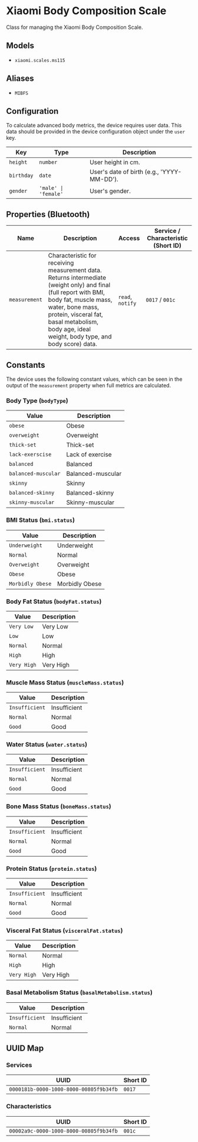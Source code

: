 # Xiaomi Body Composition Scale

Class for managing the Xiaomi Body Composition Scale.

## Models

- `xiaomi.scales.ms115`

## Aliases

- `MIBFS`

## Configuration

To calculate advanced body metrics, the device requires user data. This data should be provided in the device configuration object under the `user` key.

| Key      | Type                  | Description                                      |
|----------|-----------------------|--------------------------------------------------|
| `height`   | `number`              | User height in cm.                               |
| `birthday` | `date`                | User's date of birth (e.g., 'YYYY-MM-DD').       |
| `gender`   | `'male' \| 'female'` | User's gender.                                   |

## Properties (Bluetooth)

| Name          | Description                                                                                             | Access           | Service / Characteristic (Short ID) |
|---------------|---------------------------------------------------------------------------------------------------------|------------------|-------------------------------------|
| `measurement` | Characteristic for receiving measurement data. Returns intermediate (weight only) and final (full report with BMI, body fat, muscle mass, water, bone mass, protein, visceral fat, basal metabolism, body age, ideal weight, body type, and body score) data. | `read`, `notify` | `0017` / `001c`                     |

## Constants

The device uses the following constant values, which can be seen in the output of the `measurement` property when full metrics are calculated.

### Body Type (`bodyType`)

| Value               | Description                 |
|---------------------|-----------------------------|
| `obese`             | Obese                       |
| `overweight`        | Overweight                  |
| `thick-set`         | Thick-set                   |
| `lack-exerscise`    | Lack of exercise            |
| `balanced`          | Balanced                    |
| `balanced-muscular` | Balanced-muscular           |
| `skinny`            | Skinny                      |
| `balanced-skinny`   | Balanced-skinny             |
| `skinny-muscular`   | Skinny-muscular             |

### BMI Status (`bmi.status`)

| Value           | Description      |
|-----------------|------------------|
| `Underweight`   | Underweight      |
| `Normal`        | Normal           |
| `Overweight`    | Overweight       |
| `Obese`         | Obese            |
| `Morbidly Obese`| Morbidly Obese   |

### Body Fat Status (`bodyFat.status`)

| Value       | Description |
|-------------|-------------|
| `Very Low`  | Very Low    |
| `Low`       | Low         |
| `Normal`    | Normal      |
| `High`      | High        |
| `Very High` | Very High   |

### Muscle Mass Status (`muscleMass.status`)

| Value          | Description  |
|----------------|--------------|
| `Insufficient` | Insufficient |
| `Normal`       | Normal       |
| `Good`         | Good         |

### Water Status (`water.status`)

| Value          | Description  |
|----------------|--------------|
| `Insufficient` | Insufficient |
| `Normal`       | Normal       |
| `Good`         | Good         |

### Bone Mass Status (`boneMass.status`)

| Value          | Description  |
|----------------|--------------|
| `Insufficient` | Insufficient |
| `Normal`       | Normal       |
| `Good`         | Good         |

### Protein Status (`protein.status`)

| Value          | Description  |
|----------------|--------------|
| `Insufficient` | Insufficient |
| `Normal`       | Normal       |
| `Good`         | Good         |

### Visceral Fat Status (`visceralFat.status`)

| Value       | Description |
|-------------|-------------|
| `Normal`    | Normal      |
| `High`      | High        |
| `Very High` | Very High   |

### Basal Metabolism Status (`basalMetabolism.status`)

| Value          | Description  |
|----------------|--------------|
| `Insufficient` | Insufficient |
| `Normal`       | Normal       |

## UUID Map

### Services

| UUID                                   | Short ID |
|----------------------------------------|----------|
| `0000181b-0000-1000-8000-00805f9b34fb` | `0017`   |

### Characteristics

| UUID                                   | Short ID |
|----------------------------------------|----------|
| `00002a9c-0000-1000-8000-00805f9b34fb` | `001c`   |
